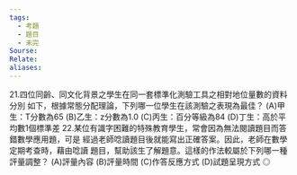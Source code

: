 ```yaml
---
tags:
  - 考題
  - 題目
  - 未完
Sourse:
Relate: 
aliases:
---
```

21.四位同齡、同文化背景之學生在同一套標準化測驗工具之相對地位量數的資料分別 如下，根據常態分配理論，下列哪一位學生在該測驗之表現為最佳？ 
(A)甲生：T分數為65 
(B)乙生：z分數為1.0 (C)丙生：百分等級為84 (D)丁生：高於平均數1個標準差 22.某位有識字困難的特殊教育學生，常會因為無法閱讀題目而答錯數學應用題，可是  經過老師唸讀題目後就能寫出正確答案。因此，老師在數學定期考查時，藉由唸讀   題目，幫助該生了解題意。這樣的作法較屬於下列哪一種評量調整？ 
(A)評量內容 
(B)評量時間 
(C)作答反應方式 
(D)試題呈現方式 
◎ 

